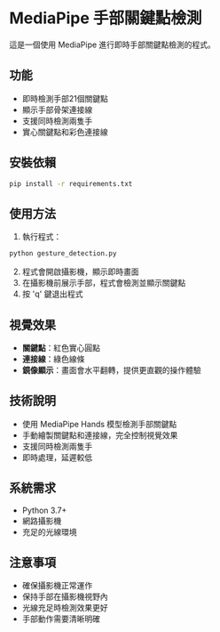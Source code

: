 # MediaPipe 手部關鍵點檢測

這是一個使用 MediaPipe 進行即時手部關鍵點檢測的程式。

## 功能

- 即時檢測手部21個關鍵點
- 顯示手部骨架連接線
- 支援同時檢測兩隻手
- 實心關鍵點和彩色連接線

## 安裝依賴

```bash
pip install -r requirements.txt
```

## 使用方法

1. 執行程式：
```bash
python gesture_detection.py
```

2. 程式會開啟攝影機，顯示即時畫面
3. 在攝影機前展示手部，程式會檢測並顯示關鍵點
4. 按 'q' 鍵退出程式

## 視覺效果

- **關鍵點**：紅色實心圓點
- **連接線**：綠色線條
- **鏡像顯示**：畫面會水平翻轉，提供更直觀的操作體驗

## 技術說明

- 使用 MediaPipe Hands 模型檢測手部關鍵點
- 手動繪製關鍵點和連接線，完全控制視覺效果
- 支援同時檢測兩隻手
- 即時處理，延遲較低

## 系統需求

- Python 3.7+
- 網路攝影機
- 充足的光線環境

## 注意事項

- 確保攝影機正常運作
- 保持手部在攝影機視野內
- 光線充足時檢測效果更好
- 手部動作需要清晰明確